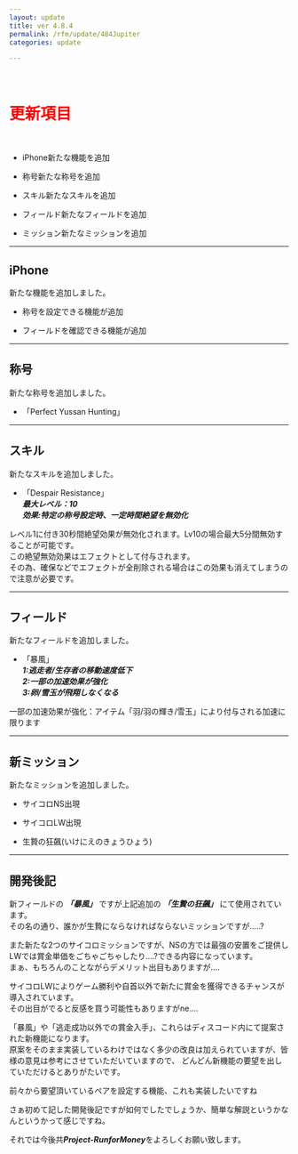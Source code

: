 ```yaml
---
layout: update
title: ver 4.8.4
permalink: /rfm/update/484Jupiter
categories: update

---
```

<br>
<h1 id="1"><font color="red">更新項目</font></h1><br>

+ <span class="green-badge">iPhone</span>新たな機能を追加 

+ <span class="blue-badge">称号</span>新たな称号を追加 

+ <span class="blue-badge">スキル</span>新たなスキルを追加 

+ <span class="blue-badge">フィールド</span>新たなフィールドを追加 
 
+ <span class="blue-badge">ミッション</span>新たなミッションを追加

----------------------------------------------------
## iPhone  

新たな機能を追加しました。  
+ 称号を設定できる機能が追加<br>

+ フィールドを確認できる機能が追加<br>


----------------------------------------------------
## 称号  

新たな称号を追加しました。  
+ 「Perfect Yussan Hunting」<br>


----------------------------------------------------
## スキル

新たなスキルを追加しました。  

+ 「Despair Resistance」  
***最大レベル：10***    
***効果:特定の称号設定時、一定時間絶望を無効化***  

レベル1に付き30秒間絶望効果が無効化されます。Lv10の場合最大5分間無効することが可能です。  
この絶望無効効果はエフェクトとして付与されます。  
その為、確保などでエフェクトが全削除される場合はこの効果も消えてしまうので注意が必要です。

  
----------------------------------------------------
## フィールド

新たなフィールドを追加しました。  

+ 「暴風」     
***1:逃走者/生存者の移動速度低下***  
***2:一部の加速効果が強化***  
***3:卵/雪玉が飛翔しなくなる***  
  
一部の加速効果が強化：アイテム「羽/羽の輝き/雪玉」により付与される加速に限ります  
  
----------------------------------------------------
## 新ミッション

新たなミッションを追加しました。  

+ サイコロNS出現  

+ サイコロLW出現  

+ 生贄の狂飆(いけにえのきょうひょう)  

----------------------------------------------------
## 開発後記

新フィールドの ***「暴風」*** ですが上記追加の ***「生贄の狂飆」*** にて使用されています。<br>
その名の通り、誰かが生贄にならなければならないミッションですが.....?  

また新たな2つのサイコロミッションですが、NSの方では最強の安置をご提供し<br>
LWでは賞金単価をごちゃごちゃしたり....?できる内容になっています。<br>
まぁ、もちろんのことながらデメリット出目もありますが....  

サイコロLWによりゲーム勝利や自首以外で新たに賞金を獲得できるチャンスが導入されています。<br>
その出目がでると反感を買う可能性もありますがne....<br>

「暴風」や「逃走成功以外での賞金入手」、これらはディスコード内にて提案された新機能になります。<br>
原案をそのまま実装しているわけではなく多少の改良は加えられていますが、皆様の意見は参考にさせていただいていますので、
どんどん新機能の要望を出していただけるとありがたいです。<br>

前々から要望頂いているペアを設定する機能、これも実装したいですね<br>

さぁ初めて記した開発後記ですが如何でしたでしょうか、簡単な解説というかなんというかって感じですね。<br>

それでは今後共***Project-RunforMoney***をよろしくお願い致します。



